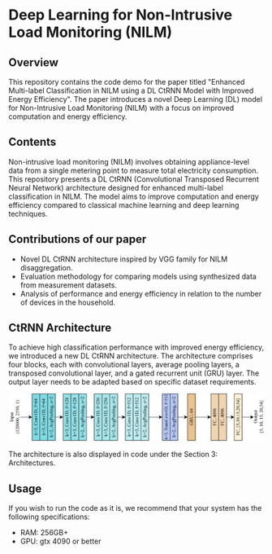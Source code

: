 # Deep Learning for Non-Intrusive Load Monitoring (NILM)

## Overview

This repository contains the code demo for the paper titled "Enhanced Multi-label Classification in NILM using a DL CtRNN Model with Improved Energy Efficiency". The paper introduces a novel Deep Learning (DL) model for Non-Intrusive Load Monitoring (NILM) with a focus on improved computation and energy efficiency.

## Contents

Non-intrusive load monitoring (NILM) involves obtaining appliance-level data from a single metering point to measure total electricity consumption. This repository presents a DL CtRNN (Convolutional Transposed Recurrent Neural Network) architecture designed for enhanced multi-label classification in NILM. The model aims to improve computation and energy efficiency compared to classical machine learning and deep learning techniques.

## Contributions of our paper

- Novel DL CtRNN architecture inspired by VGG family for NILM disaggregation.
- Evaluation methodology for comparing models using synthesized data from measurement datasets.
- Analysis of performance and energy efficiency in relation to the number of devices in the household.

## CtRNN Architecture

To achieve high classification performance with improved energy efficiency, we introduced a new DL CtRNN architecture. The architecture comprises four blocks, each with convolutional layers, average pooling layers, a transposed convolutional layer, and a gated recurrent unit (GRU) layer. The output layer needs to be adapted based on specific dataset requirements.

![CtRNN Architecture](/pics_github_notebook/architecture.png)

The architecture is also displayed in code under the Section 3: Architectures. 

## Usage
If you wish to run the code as it is, we recommend that your system has the following specifications:
- RAM: 256GB+
- GPU: gtx 4090 or better

